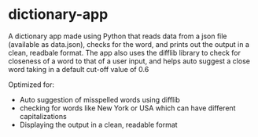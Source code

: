 # dictionary-app

A dictionary app made using Python that reads data from a json file (available as data.json), checks 
for the word, and prints out the output in a clean, readbale format. The app also uses the difflib library to check for
closeness of a word to that of a user input, and helps auto suggest a close word taking in a default cut-off value of 0.6

Optimized for:
- Auto suggestion of misspelled words using difflib
- checking for words like New York or USA which can have different capitalizations
- Displaying the output in a clean, readable format

